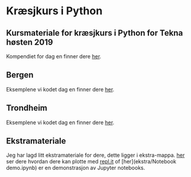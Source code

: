 # Kræsjkurs i Python
## Kursmateriale for kræsjkurs i Python for Tekna høsten 2019 

Kompendiet for dag en finner dere [her](Teknakurs_kompendie_dag1.pdf).

## Bergen
Eksemplene vi kodet dag en finner dere [her](bergen/dag1).

## Trondheim
Eksemplene vi kodet dag en finner dere [her](trondheim/dag1).

## Ekstramateriale
Jeg har lagd litt ekstramateriale for dere, dette ligger i ekstra-mappa. [her](ekstra/plotting_i_replit.md)
ser dere hvordan dere kan plotte med [repl.it](https://repl.it) of [her](ekstra/Notebook demo.ipynb) er en
demonstrasjon av Jupyter notebooks.
